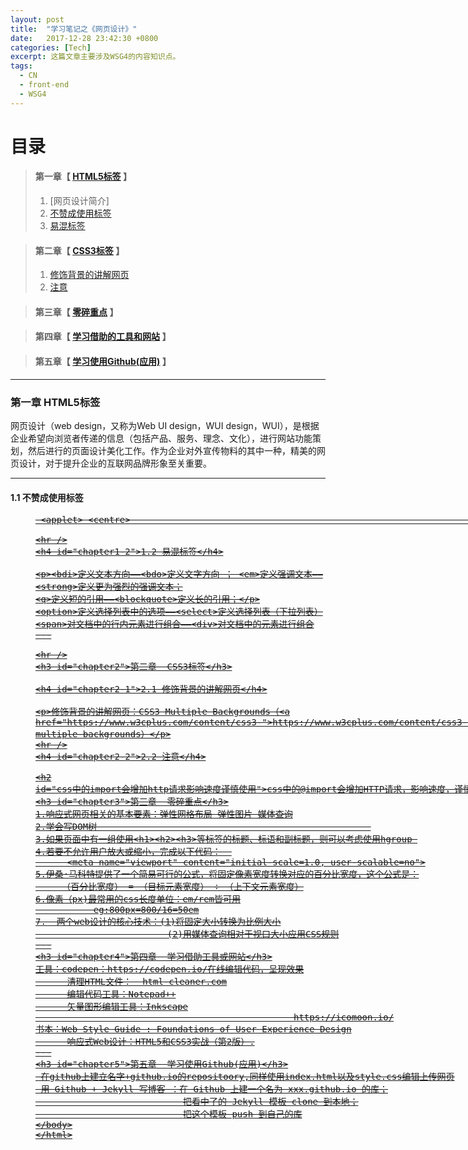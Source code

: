 ```yaml
---
layout: post
title:  "学习笔记之《网页设计》"
date:   2017-12-28 23:42:30 +0800
categories: [Tech]
excerpt: 这篇文章主要涉及WSG4的内容知识点。
tags:
  - CN
  - front-end
  - WSG4
---
```


# 目录

>#### 第一章【 [HTML5标签](#chapter1) 】
>1. [网页设计简介]
>2. [不赞成使用标签](#chapter1-1)
>3. [易混标签](#chapter1-2)

>
>#### 第二章【 [CSS3标签](#chapter2) 】
>1. [修饰背景的讲解网页](#chapter2-1)
>2. [注意](#chapter2-2)

>
>#### 第三章【 [零碎重点](#chapter3) 】

>
>#### 第四章【 [学习借助的工具和网站](#chapter4) 】

>
>#### 第五章【 [学习使用Github(应用)](#chapter5) 】



---

<h3 id="chapter1">第一章  HTML5标签</h3>

网页设计（web design，又称为Web UI design，WUI design，WUI），是根据企业希望向浏览者传递的信息（包括产品、服务、理念、文化），进行网站功能策划，然后进行的页面设计美化工作。作为企业对外宣传物料的其中一种，精美的网页设计，对于提升企业的互联网品牌形象至关重要。                                                                             

---

<h4 id="chapter1-1">1.1 不赞成使用标签</h4>

<basefont> <dir> <font> <isindex> <s> <strike> <u> <xmp> <applet> <centre>                                                                                 

---

<h4 id="chapter1-2">1.2 易混标签</h4>

<bdi>定义文本方向——<bdo>定义文字方向 ；
<em>定义强调文本—— <strong>定义更为强烈的强调文本；
<q>定义短的引用——<blockquote>定义长的引用；
<option>定义选择列表中的选项——<select>定义选择列表（下拉列表）
<span>对文档中的行内元素进行组合——<div>对文档中的元素进行组合
---


---

<h3 id="chapter2">第二章  CSS3标签</h3>

<h4 id="chapter2-1">2.1 修饰背景的讲解网页</h4>

修饰背景的讲解网页：CSS3 Multiple Backgrounds（https://www.w3cplus.com/content/css3- multiple-backgrounds）

---

<h4 id="chapter2-2">2.2 注意</h4>


css中的@import会增加HTTP请求，影响速度，谨慎使用
---
<h3 id="chapter3">第三章  零碎重点</h3>
1.响应式网页相关的基本要素：弹性网格布局 弹性图片 媒体查询
2.学会写DOM树                                                    
3.如果页面中有一组使用<h1><h2><h3>等标签的标题、标语和副标题，则可以考虑使用hgroup 
4.若要不允许用户放大或缩小，完成以下代码：  
      <meta name="viewport" content="initial-scale=1.0, user-scalable=no">
5.伊桑·马科特提供了一个简易可行的公式，将固定像素宽度转换对应的百分比宽度，这个公式是：
     （百分比宽度） = （目标元素宽度） ÷ （上下文元素宽度）
6.像素（px)最常用的css长度单位：em/rem皆可用
           eg:800px=800/16=50em
7.  两个web设计的核心技术：(1)将固定大小转换为比例大小
                         (2)用媒体查询相对于视口大小应用CSS规则
---
<h3 id="chapter4">第四章  学习借助工具或网站</h3>
工具：codepen：https://codepen.io/在线编辑代码，呈现效果
      清理HTML文件：  html-cleaner.com
      编辑代码工具：Notepad++
      矢量图形编辑工具：Inkscape
                                                 https://icomoon.io/
书本：Web Style Guide : Foundations of User Experience Design
      响应式Web设计：HTML5和CSS3实战（第2版）.
---
<h3 id="chapter5">第五章  学习使用Github(应用)</h3>
 在github上建立名字+github.io的repositoory,同样使用index.html以及style.css编辑上传网页
 用 Github + Jekyll 写博客 ：在 Github 上建一个名为 xxx.github.io 的库；
                            把看中了的 Jekyll 模板 clone 到本地；
                            把这个模板 push 到自己的库
			



